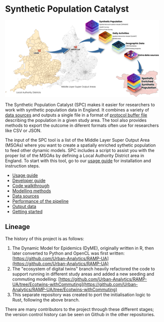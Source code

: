 # Synthetic Population Catalyst

![SPC Schema](docs/img/UK_LAD.png)

The Synthetic Population Catalyst (SPC) makes it easier for researchers to work
with synthetic population data in England. It combines a variety of [data
sources](docs/data_sources.md) and outputs a single file in a format of
[protocol buffer
file](https://github.com/dabreegster/spc/blob/main/synthpop.proto) describing
the population in a given study area. The tool also provides methods to export
the outcome in diferent formats often use for researchers like CSV or JSON.

The input of the SPC tool is a list of the Middle Layer Super Output Area
(MSOAs) where you want to create a spatially enriched sythetic population to
feed other dynamic models. SPC includes a script to assist you with the proper
list of the MSOAs by defining a Local Authority District area in England. To
start with this tool, go to our [usage guide](docs/usage_guide.md) for
installation and instruction steps.

- [Usage guide](docs/usage_guide.md)
- [Developer guide](docs/developer_guide.md)
- [Code walkthrough](docs/code_walkthrough.md)
- [Modelling methods](docs/modelling_methods.md)
- [Data sources](docs/data_sources.md)
- [Performance of the pipeline](docs/performance.md)
- [Output data](docs/outputs.md)
- [Getting started](docs/getting_started.md)

## Lineage

The history of this project is as follows:

1. The Dynamic Model for Epidemics (DyME), originally written in R, then later converted to Python and OpenCL was first written:
   [https://github.com/Urban-Analytics/RAMP-UA](https://github.com/Urban-Analytics/RAMP-UA)
2. The "ecosystem of digital twins" branch heavily refactored the code to
   support running in different study areas and added a new seeding and commuting modelling:
   [https://github.com/Urban-Analytics/RAMP-UA/tree/Ecotwins-withCommuting](https://github.com/Urban-Analytics/RAMP-UA/tree/Ecotwins-withCommuting)
3. This separate repository was created to port the initialisation logic to
   Rust, following the above branch.

There are many contributors to the project through these different stages; the
version control history can be seen on Github in the other repositories.
